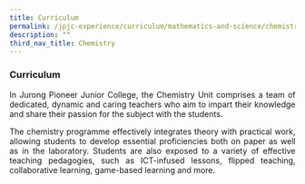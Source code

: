```yaml
---
title: Curriculum
permalink: /jpjc-experience/curriculum/mathematics-and-science/chemistry/curriculum/
description: ""
third_nav_title: Chemistry
---
```

### **Curriculum**
<p align=justify>
In Jurong Pioneer Junior College, the Chemistry Unit comprises a team of dedicated, dynamic and caring teachers who aim to impart their knowledge and share their passion for the subject with the students.</p>
<p align=justify>
The chemistry programme effectively integrates theory with practical work, allowing students to develop essential proficiencies both on paper as well as in the laboratory. Students are also exposed to a variety of effective teaching pedagogies, such as ICT-infused lessons, flipped teaching, collaborative learning, game-based learning and more.</p>